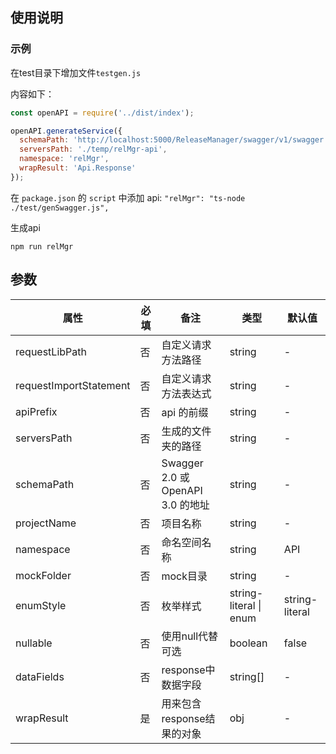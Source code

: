 ## 使用说明

### 示例

在test目录下增加文件`testgen.js`

内容如下：

```js
const openAPI = require('../dist/index');

openAPI.generateService({
  schemaPath: 'http://localhost:5000/ReleaseManager/swagger/v1/swagger.json',
  serversPath: './temp/relMgr-api',  
  namespace: 'relMgr',
  wrapResult: 'Api.Response'
});
```


在 `package.json` 的 `script` 中添加 api: `"relMgr": "ts-node ./test/genSwagger.js",`

生成api

```node
npm run relMgr
```

## 参数
| 属性                   | 必填 | 备注                              | 类型                   | 默认值         |
| ---------------------- | ---- | --------------------------------- | ---------------------- | -------------- |
| requestLibPath         | 否   | 自定义请求方法路径                | string                 | -              |
| requestImportStatement | 否   | 自定义请求方法表达式              | string                 | -              |
| apiPrefix              | 否   | api 的前缀                        | string                 | -              |
| serversPath            | 否   | 生成的文件夹的路径                | string                 | -              |
| schemaPath             | 否   | Swagger 2.0 或 OpenAPI 3.0 的地址 | string                 | -              |
| projectName            | 否   | 项目名称                          | string                 | -              |
| namespace              | 否   | 命名空间名称                      | string                 | API            |
| mockFolder             | 否   | mock目录                          | string                 | -              |
| enumStyle              | 否   | 枚举样式                          | string-literal \| enum | string-literal |
| nullable               | 否   | 使用null代替可选                  | boolean                | false          |
| dataFields             | 否   | response中数据字段                | string[]               | -              |
| wrapResult             | 是   | 用来包含response结果的对象        | obj                    | -              |
